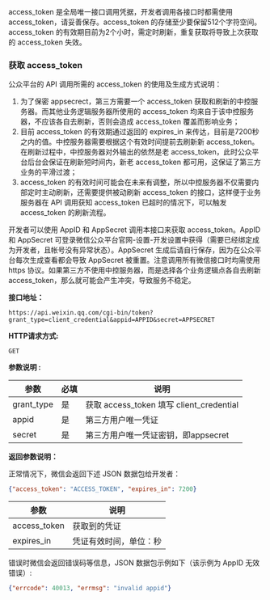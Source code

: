 access_token 是全局唯一接口调用凭据，开发者调用各接口时都需使用 access_token，请妥善保存。access_token 的存储至少要保留512个字符空间。access_token 的有效期目前为2个小时，需定时刷新，重复获取将导致上次获取的 access_token 失效。

### 获取 access_token

公众平台的 API 调用所需的 access_token 的使用及生成方式说明：

1. 为了保密 appsecrect，第三方需要一个 access_token 获取和刷新的中控服务器。而其他业务逻辑服务器所使用的 access_token 均来自于该中控服务器，不应该各自去刷新，否则会造成 access_token 覆盖而影响业务；
2. 目前 access_token 的有效期通过返回的 expires_in 来传达，目前是7200秒之内的值。中控服务器需要根据这个有效时间提前去刷新新 access_token。在刷新过程中，中控服务器对外输出的依然是老 access_token，此时公众平台后台会保证在刷新短时间内，新老 access_token 都可用，这保证了第三方业务的平滑过渡；
3. access_token 的有效时间可能会在未来有调整，所以中控服务器不仅需要内部定时主动刷新，还需要提供被动刷新 access_token 的接口，这样便于业务服务器在 API 调用获知 access_token 已超时的情况下，可以触发 access_token 的刷新流程。

开发者可以使用 AppID 和 AppSecret 调用本接口来获取 access_token。AppID 和 AppSecret 可登录微信公众平台官网-设置-开发设置中获得（需要已经绑定成为开发者，且帐号没有异常状态）。AppSecret 生成后请自行保存，因为在公众平台每次生成查看都会导致 AppSecret 被重置。注意调用所有微信接口时均需使用 https 协议。如果第三方不使用中控服务器，而是选择各个业务逻辑点各自去刷新 access_token，那么就可能会产生冲突，导致服务不稳定。

**接口地址：**

```
https://api.weixin.qq.com/cgi-bin/token?grant_type=client_credential&appid=APPID&secret=APPSECRET
```

**HTTP请求方式:**

```
GET
```

**参数说明 :**

| 参数         | 必填   | 说明                                   |
| ---------- | ---- | ------------------------------------ |
| grant_type | 是    | 获取 access_token 填写 client_credential |
| appid      | 是    | 第三方用户唯一凭证                            |
| secret     | 是    | 第三方用户唯一凭证密钥，即appsecret               |

**返回参数说明：**

正常情况下，微信会返回下述 JSON 数据包给开发者：

```json
{"access_token": "ACCESS_TOKEN", "expires_in": 7200}
```

| 参数           | 说明          |
| ------------ | ----------- |
| access_token | 获取到的凭证      |
| expires_in   | 凭证有效时间，单位：秒 |

错误时微信会返回错误码等信息，JSON 数据包示例如下（该示例为 AppID 无效错误）:

```json
{"errcode": 40013, "errmsg": "invalid appid"}
```